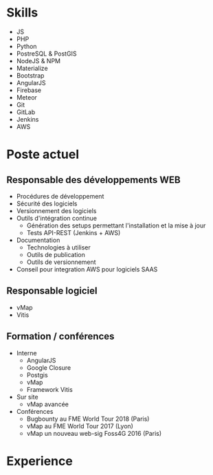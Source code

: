 
# Skills

- JS
- PHP
- Python
- PostreSQL & PostGIS
- NodeJS & NPM
- Materialize
- Bootstrap
- AngularJS
- Firebase
- Meteor
- Git
- GitLab
- Jenkins
- AWS

# Poste actuel

## Responsable des développements WEB

- Procédures de développement
- Sécurité des logiciels
- Versionnement des logiciels
- Outils d'intégration continue
	- Génération des setups permettant l'installation et la mise à jour
	- Tests API-REST (Jenkins + AWS)
- Documentation
	- Technologies à utiliser
	- Outils de publication
	- Outils de versionnement
- Conseil pour integration AWS pour logiciels SAAS

## Responsable logiciel

- vMap
- Vitis

## Formation / conférences

- Interne
	- AngularJS
	- Google Closure
	- Postgis
	- vMap
	- Framework Vitis
- Sur site
	- vMap avancée
- Conférences
	- Bugbounty au FME World Tour 2018 (Paris)
	- vMap au FME World Tour 2017 (Lyon)
	- vMap un nouveau web-sig Foss4G 2016 (Paris)

# Experience
